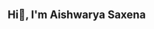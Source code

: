 ## Hi👋, I'm Aishwarya Saxena

<!--
**aishwarya905/aishwarya905** is a ✨ _special_ ✨ repository because its `README.md` (this file) appears on your GitHub profile.

## 🔭 I’m currently an ECE undergraduate at 
VIT University, Vellore
## 📫 How to reach me: aishwaryasaxena0509@gmail.com

